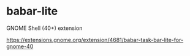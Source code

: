 # babar-lite

GNOME Shell (40+) extension

https://extensions.gnome.org/extension/4681/babar-task-bar-lite-for-gnome-40
